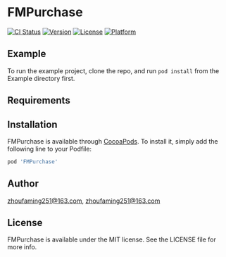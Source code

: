 # FMPurchase

[![CI Status](https://img.shields.io/travis/zhoufaming251@163.com/FMPurchase.svg?style=flat)](https://travis-ci.org/zhoufaming251@163.com/FMPurchase)
[![Version](https://img.shields.io/cocoapods/v/FMPurchase.svg?style=flat)](https://cocoapods.org/pods/FMPurchase)
[![License](https://img.shields.io/cocoapods/l/FMPurchase.svg?style=flat)](https://cocoapods.org/pods/FMPurchase)
[![Platform](https://img.shields.io/cocoapods/p/FMPurchase.svg?style=flat)](https://cocoapods.org/pods/FMPurchase)

## Example

To run the example project, clone the repo, and run `pod install` from the Example directory first.

## Requirements

## Installation

FMPurchase is available through [CocoaPods](https://cocoapods.org). To install
it, simply add the following line to your Podfile:

```ruby
pod 'FMPurchase'
```

## Author

zhoufaming251@163.com, zhoufaming251@163.com

## License

FMPurchase is available under the MIT license. See the LICENSE file for more info.
